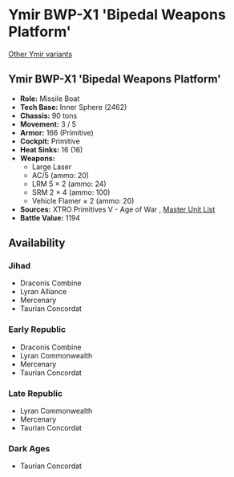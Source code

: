 # Ymir BWP-X1 'Bipedal Weapons Platform' 

[Other Ymir variants](../ymir.md) 

## Ymir BWP-X1 'Bipedal Weapons Platform' 

- **Role:** Missile Boat 
- **Tech Base:** Inner Sphere (2462) 
- **Chassis:** 90 tons 
- **Movement:** 3 / 5 
- **Armor:** 166 (Primitive) 
- **Cockpit:** Primitive 
- **Heat Sinks:** 16 (16) 
- **Weapons:** 
  - Large Laser 
  - AC/5 (ammo: 20) 
  - LRM 5 × 2 (ammo: 24) 
  - SRM 2 × 4 (ammo: 100) 
  - Vehicle Flamer × 2 (ammo: 20) 
- **Sources:** XTRO Primitives V - Age of War , [Master Unit List](http://masterunitlist.info/Unit/Details/3623/ymir-bwp-x1-bipedal-weapons-platform) 
- **Battle Value:** 1194 

## Availability 

### Jihad 

- Draconis Combine 
- Lyran Alliance 
- Mercenary 
- Taurian Concordat 

### Early Republic 

- Draconis Combine 
- Lyran Commonwealth 
- Mercenary 
- Taurian Concordat 

### Late Republic 

- Lyran Commonwealth 
- Mercenary 
- Taurian Concordat 

### Dark Ages 

- Taurian Concordat 

